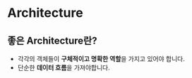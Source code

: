 # Architecture

## 좋은 Architecture란?

- 각각의 객체들이 **구체적이고 명확한 역할**을 가지고 있어야 합니다.
- 단순한 **데이터 흐름**을 가져야합니다.
